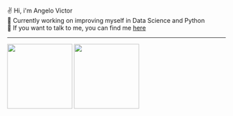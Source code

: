 
<div align="left">
    ✌️ Hi, i'm Angelo Victor </br>
    🤖 Currently working on improving myself in Data Science and Python </br>
    👀 If you want to talk to me, you can find me <a href="https://www.linkedin.com/in/angelo-victor/" target="_blank">here</a> 



<hr>
<div>
    <img height="150em" margin="10px"
        src="https://github-readme-stats.vercel.app/api?username=angellovictor&show_icons=true&theme=github_dark&show_icons=true&hide_border=true&count_private=true">
    <img height="150em" margin="10px"
        src="https://github-readme-stats.vercel.app/api/top-langs/?username=angellovictor&layout=compact&theme=github_dark&show_icons=true&hide_border=true&langs_count=8">
</div>
    
</div>
